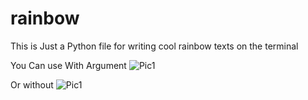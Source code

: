 # rainbow
This is Just a Python file for writing cool rainbow texts on the terminal

You Can use With Argument
![Pic1](https://github.com/masonrapa/rainbow/blob/master/example2.PNG?raw=true)<br>

Or without
![Pic1](https://github.com/masonrapa/rainbow/blob/master/example1.PNG?raw=true)<br>
